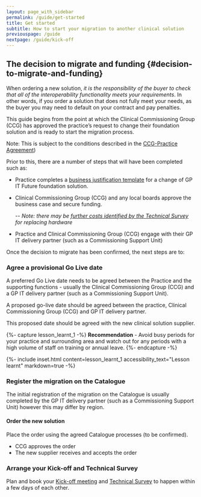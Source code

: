 ```yaml
---
layout: page_with_sidebar
permalink: /guide/get-started
title: Get started
subtitle: How to start your migration to another clinical solution
previouspage: /guide
nextpage: /guide/kick-off
---
```


## The decision to migrate and funding {#decision-to-migrate-and-funding}

When ordering a new solution, <em>it is the responsibility of the buyer to check that all of the interoperability functionality meets your requirements</em>. In other words, if you order a solution that does not fully meet your needs, as the buyer you may need to default on your contract and pay penalties.
<!-- [UPLIFT] added 'buyer beware' disclaimer to prompt practices that it's their responsibility to check interoperability -->

This guide begins from the point at which the Clinical Commissioning Group (CCG) has approved the practice’s request to change their foundation solution and is ready to start the migration process.
<!-- [UPLIFT] replaced 'system' with 'solution' -->

Note: This is subject to the conditions described in the [CCG-Practice Agreement](https://www.england.nhs.uk/publication/terms-governing-the-provision-and-receipt-of-gpsoc-services-and-gp-it-services/)) 

Prior to this, there are a number of steps that will have been completed such as:

* Practice completes a [business justification template](https://www.england.nhs.uk/publication/business-justification-guidance-for-change-of-gp-it-futures-foundation-solution-template/) for a change of GP IT Future foundation solution.
<!-- [UPLIFT] New process for completing business case template -->

* Clinical Commissioning Group (CCG) and any local boards approve the business case and secure funding. 

  -- _Note: there may be [further costs identified by the Technical Survey](/prm-practice-migration/guide/technical-survey) for replacing hardware_


* Practice and Clinical Commissioning Group (CCG) engage with their GP IT delivery partner (such as a Commissioning Support Unit)


Once the decision to migrate has been confirmed, the next steps are to:


### Agree a provisional Go Live date

A preferred Go Live date needs to be agreed between the Practice and the supporting functions  - usually the Clinical Commissioning Group (CCG) and a GP IT delivery partner (such as a Commissioning Support Unit). 

A proposed go-live date should be agreed between the practice, Clinical Commissioning Group (CCG) and GP IT delivery partner. 

This proposed date should be agreed with the new clinical solution supplier.


{%- capture lesson_learnt_1 -%}
__Recommendation__ - Avoid busy periods for your practice and surrounding area and watch out for any periods with a high volume of staff on training or annual leave.
{%- endcapture -%}

{%- include inset.html content=lesson_learnt_1 accessibility_text="Lesson learnt" markdown=true -%}


### Register the migration on the Catalogue

The initial registration of the migration on the Catalogue is usually completed by the GP IT delivery partner (such as a Commissioning Support Unit) however this may differ by region.
<!-- [GAP] Need to add details that explain how to complete initial registration of the migration on the Catalogue -->

#### Order the new solution
<!-- [UPLIFT] This needs to say 'order' not procure-->
<!-- [UPLIFT] replaced 'system' with 'solution' -->
Place the order using the agreed Catalogue processes (to be confirmed).

* CCG approves the order
* The new supplier receives and accepts the order

<!--
<!-- [GAP] Not sure if supplier is allowed to constrain preferred Go Live dates as indicated by practice i.e.
* The new supplier confirms the availability of the preferred Go Live dates -->

<!-- [GAP] this section is commented out because it's too generic
* Procurement documents are completed for the new supplier (target) and are “called off”/logged in the Catalogue
* The Clinical Commissioning Group (CCG) validates these procurement documents in the Catalogue
* The new supplier (target) is notified that the procurement documents have been submitted and validates them
* The new supplier (target) will confirm the availability of the preferred Go Live dates

<!--{%- capture lesson_learnt_2 -%}
__Lesson learnt__ - Submodules of the new clinical solution may need to be raised within the procurement documents and this activity can be missed. For example, appointments modules, document management, data entry forms.
{%- endcapture -%}
{%- include inset.html content=lesson_learnt_2 accessibility_text="Lesson learnt" markdown=true -%}
### Request a data extract from your existing supplier (source) {#request-data-extract}
A formal data extract request needs to be sent to the existing supplier (source) using the [steps detailed below](#steps-to-request-data-extract). This is a formal notification from the practice to the supplier for them to provide the data stored in the current clinical solution. The extract will be used in the [Initial data production phase](initial-data-production).
__The request needs to be completed as early as possible__. 
**_SLA:_**  The Source Solution Supplier has no more than 5 working days to provide all the data extract(s) you request in an agreed, encrypted, electronic format.
<br><em>(GP IT Futures Catalogue Solution Migration Process, p. 13)</em>
Data extract requests will also need to be submitted to any other suppliers who will need to migrate data. For example, any document management and scanning solutions such as DocMan or anticoagulation management software such as INR Star.
#### Steps to requesting the data extract {#steps-to-request-data-extract}
1. A request is made to the existing supplier (source) to provide a ‘Data extract request form’ or similar. This is usually sent by the GP IT delivery partner (such as a Commissioning Support Unit) but this may differ by region. 
2. The existing supplier will send a ‘Data extract request form’ (or similar) directly to the practice 
3. The practice completes and returns the form to the existing supplier (source) along with the dates of when the extract is to be delivered as advised by the new supplier (Dates for the [Initial data production phase](initial-data-production)
4. The Source Supplier will ensure that the data is transferred to the new supplier (target) safely and securely.
{%- capture lesson_learnt_4 -%}
__Lesson learnt__ - __Any delays to requesting the data extract may impact the migration timeline__ if it’s not sent well in advance of the [initial data production day](/prm-practice-migration/guide/initial-data-production).
{%- endcapture -%}
{%- include inset.html content=lesson_learnt_4 accessibility_text="Lesson learnt" markdown=true -%}
-->

### Arrange your Kick-off and Technical Survey
Plan and book your [Kick-off meeting](/prm-practice-migration/guide/kick-off) and [Technical Survey](/prm-practice-migration/guide/technical-survey) to happen within a few days of each other.
